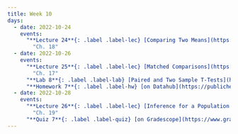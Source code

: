 ```yaml
---
title: Week 10
days:
  - date: 2022-10-24
    events:
      "**Lecture 24**{: .label .label-lec} [Comparing Two Means](https://ph142-ucb.github.io/fa22/src/lec/024_Comparing-two-means.pdf)":
        "Ch. 18"
  - date: 2022-10-26
    events:
      "**Lecture 25**{: .label .label-lec} [Matched Comparisons](https://ph142-ucb.github.io/fa22/src/lec/025_Paired-t-test.pdf)": 
        "Ch. 17"
      "**Lab 8**{: .label .label-lab} [Paired and Two Sample T-Tests](https://publichealth.datahub.berkeley.edu/hub/user-redirect/git-pull?repo=https%3A%2F%2Fgithub.com%2Fph142-ucb%2Fph142-fa22&urlpath=rstudio%2F&branch=main) (Due October 28)":
      "**Homework 7**{: .label .label-hw} [on Datahub](https://publichealth.datahub.berkeley.edu/hub/user-redirect/git-pull?repo=https%3A%2F%2Fgithub.com%2Fph142-ucb%2Fph142-fa22&urlpath=rstudio%2F&branch=main) ([Solutions](https://ph142-ucb.github.io/fa22/src/hw-sol/hw07-sol.pdf))":
  - date: 2022-10-28
    events:
      "**Lecture 26**{: .label .label-lec} [Inference for a Population Proportion](https://ph142-ucb.github.io/fa22/src/lec/026_Inference-population-proportion.pdf)":
        "Ch. 19"
      "**Quiz 7**{: .label .label-quiz} [on Gradescope](https://www.gradescope.com/courses/412128/assignments/2390571) (Due 5:00 PM PST)":
---
```

